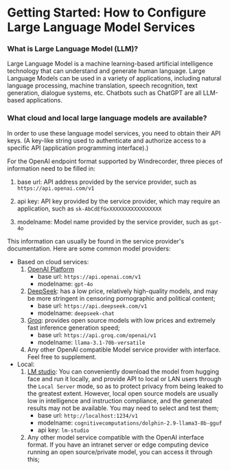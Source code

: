 # Getting Started: How to Configure Large Language Model Services

### What is Large Language Model (LLM)?

Large Language Model is a machine learning-based artificial intelligence technology that can understand and generate human language. Large Language Models can be used in a variety of applications, including natural language processing, machine translation, speech recognition, text generation, dialogue systems, etc. Chatbots such as ChatGPT are all LLM-based applications.

### What cloud and local large language models are available?

In order to use these language model services, you need to obtain their API keys. (A key-like string used to authenticate and authorize access to a specific API (application programming interface).)

For the OpenAI endpoint format supported by Windrecorder, three pieces of information need to be filled in:

1. base url: API address provided by the service provider, such as `https://api.openai.com/v1`

2. api key: API key provided by the service provider, which may require an application, such as `sk-AbCdEfGxXXXXXXXXXXXXXXXXX`

3. modelname: Model name provided by the service provider, such as `gpt-4o`

This information can usually be found in the service provider's documentation. Here are some common model providers:

- Based on cloud services:
    1. [OpenAI Platform](https://platform.openai.com/docs/introduction)
        - base url: `https://api.openai.com/v1`
        - modelname: `gpt-4o`
    2. [DeepSeek](https://platform.deepseek.com/): has a low price, relatively high-quality models, and may be more stringent in censoring pornographic and political content;
        - base url: `https://api.deepseek.com/v1`
        - modelname: `deepseek-chat`
    3. [Groq](https://console.groq.com/docs/openai): provides open source models with low prices and extremely fast inference generation speed;
        - base url: `https://api.groq.com/openai/v1`
        - modelname: `llama-3.1-70b-versatile`
    4. Any other OpenAI compatible Model service provider with interface. Feel free to supplement.
- Local:
    1. [LM studio](https://lmstudio.ai/): You can conveniently download the model from hugging face and run it locally, and provide API to local or LAN users through the `Local Server` mode, so as to protect privacy from being leaked to the greatest extent. However, local open source models are usually low in intelligence and instruction compliance, and the generated results may not be available. You may need to select and test them;
        - base url: `http://localhost:1234/v1`
        - modelname: `cognitivecomputations/dolphin-2.9-llama3-8b-gguf`
        - api key: `lm-studio`
    2. Any other model service compatible with the OpenAI interface format. If you have an intranet server or edge computing device running an open source/private model, you can access it through this;